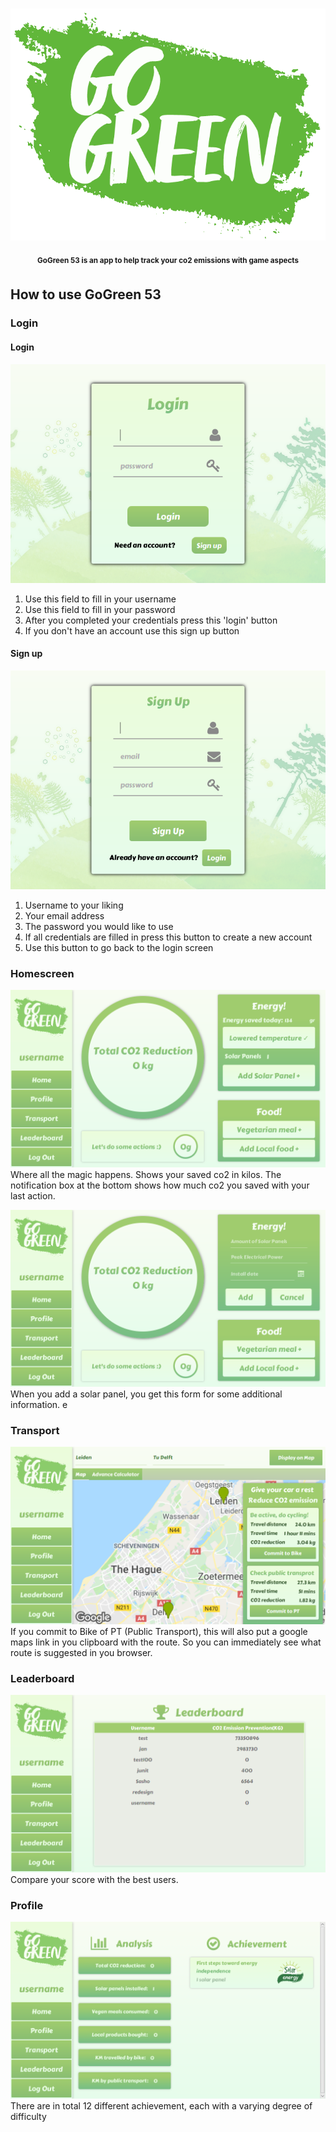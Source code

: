 <h1 align="center">
    <img src="Logo.png">
</h1>
<p align="center">
<sup>
<b>GoGreen 53 is an app to help track your co2 emissions with game aspects</b>
</sup>
</p>

## How to use GoGreen 53
### Login
#### Login
![Screenshot of Login Screen](doc/screenshots/Login.png)
1.  Use this field to fill in your username
2.  Use this field to fill in your password
3.  After you completed your credentials press this 'login' button
4.  If you don't have an account use this sign up button

#### Sign up
![Screenshot of Sign Up Screen](doc/screenshots/SignUp.png)
1.  Username to your liking
2.  Your email address
3.  The password you would like to use
4.  If all credentials are filled in press this button to create a new account
5.  Use this button to go back to the login screen

### Homescreen
![Screenshot of Homescreen](doc/screenshots/HomeScreen.png)
Where all the magic happens. Shows your saved co2 in kilos.
The notification box at the bottom shows how much co2 you saved with your last action.

![Screenshot of HomeScreen extended](doc/screenshots/HomeScreenExt.png)
When you add a solar panel, you get this form for some additional information.
e
### Transport
![Screenshot of Transportation Screen](doc/screenshots/Transportation.png)
If you commit to Bike of PT (Public Transport), this will also put a google maps link in you clipboard with the route.
So you can immediately see what route is suggested in you browser.

### Leaderboard
![Screenshot of the Leaderboard Screen](doc/screenshots/Leaderboard.png)
Compare your score with the best users.

### Profile
![Screenshot of Profile](doc/screenshots/Profile.png)
There are in total 12 different achievement, each with a varying degree of difficulty


